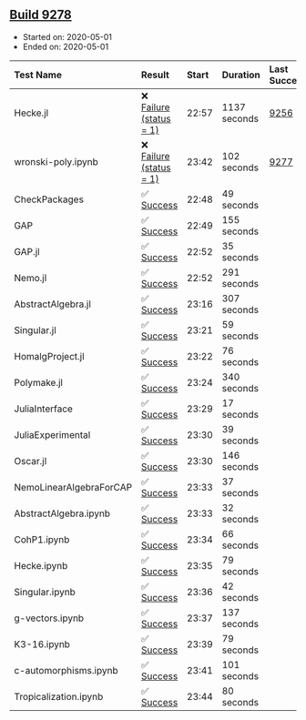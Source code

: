 ## [Build 9278](https://oscarci.mathematik.uni-kl.de/job/oscar/9278/)

* Started on: 2020-05-01
* Ended on: 2020-05-01

| Test Name    | Result | Start | Duration | Last Success | First Failure |
|:-------------|:-------|:------|:---------|:-------------|:--------------|
| Hecke.jl | ❌ [Failure (status = 1)](https://oscarci.mathematik.uni-kl.de/job/oscar/9278/artifact/logs/build-9278/Hecke.jl.log) | 22:57 | 1137 seconds | [9256](https://oscarci.mathematik.uni-kl.de/job/oscar/9256/) | [9257](https://oscarci.mathematik.uni-kl.de/job/oscar/9257/) |
| wronski-poly.ipynb | ❌ [Failure (status = 1)](https://oscarci.mathematik.uni-kl.de/job/oscar/9278/artifact/logs/build-9278/wronski-poly.ipynb.log) | 23:42 | 102 seconds | [9277](https://oscarci.mathematik.uni-kl.de/job/oscar/9277/) | [9278](https://oscarci.mathematik.uni-kl.de/job/oscar/9278/) |
| CheckPackages | ✅ [Success](https://oscarci.mathematik.uni-kl.de/job/oscar/9278/artifact/logs/build-9278/CheckPackages.log) | 22:48 | 49 seconds |  |  |
| GAP | ✅ [Success](https://oscarci.mathematik.uni-kl.de/job/oscar/9278/artifact/logs/build-9278/GAP.log) | 22:49 | 155 seconds |  |  |
| GAP.jl | ✅ [Success](https://oscarci.mathematik.uni-kl.de/job/oscar/9278/artifact/logs/build-9278/GAP.jl.log) | 22:52 | 35 seconds |  |  |
| Nemo.jl | ✅ [Success](https://oscarci.mathematik.uni-kl.de/job/oscar/9278/artifact/logs/build-9278/Nemo.jl.log) | 22:52 | 291 seconds |  |  |
| AbstractAlgebra.jl | ✅ [Success](https://oscarci.mathematik.uni-kl.de/job/oscar/9278/artifact/logs/build-9278/AbstractAlgebra.jl.log) | 23:16 | 307 seconds |  |  |
| Singular.jl | ✅ [Success](https://oscarci.mathematik.uni-kl.de/job/oscar/9278/artifact/logs/build-9278/Singular.jl.log) | 23:21 | 59 seconds |  |  |
| HomalgProject.jl | ✅ [Success](https://oscarci.mathematik.uni-kl.de/job/oscar/9278/artifact/logs/build-9278/HomalgProject.jl.log) | 23:22 | 76 seconds |  |  |
| Polymake.jl | ✅ [Success](https://oscarci.mathematik.uni-kl.de/job/oscar/9278/artifact/logs/build-9278/Polymake.jl.log) | 23:24 | 340 seconds |  |  |
| JuliaInterface | ✅ [Success](https://oscarci.mathematik.uni-kl.de/job/oscar/9278/artifact/logs/build-9278/JuliaInterface.log) | 23:29 | 17 seconds |  |  |
| JuliaExperimental | ✅ [Success](https://oscarci.mathematik.uni-kl.de/job/oscar/9278/artifact/logs/build-9278/JuliaExperimental.log) | 23:30 | 39 seconds |  |  |
| Oscar.jl | ✅ [Success](https://oscarci.mathematik.uni-kl.de/job/oscar/9278/artifact/logs/build-9278/Oscar.jl.log) | 23:30 | 146 seconds |  |  |
| NemoLinearAlgebraForCAP | ✅ [Success](https://oscarci.mathematik.uni-kl.de/job/oscar/9278/artifact/logs/build-9278/NemoLinearAlgebraForCAP.log) | 23:33 | 37 seconds |  |  |
| AbstractAlgebra.ipynb | ✅ [Success](https://oscarci.mathematik.uni-kl.de/job/oscar/9278/artifact/logs/build-9278/AbstractAlgebra.ipynb.log) | 23:33 | 32 seconds |  |  |
| CohP1.ipynb | ✅ [Success](https://oscarci.mathematik.uni-kl.de/job/oscar/9278/artifact/logs/build-9278/CohP1.ipynb.log) | 23:34 | 66 seconds |  |  |
| Hecke.ipynb | ✅ [Success](https://oscarci.mathematik.uni-kl.de/job/oscar/9278/artifact/logs/build-9278/Hecke.ipynb.log) | 23:35 | 79 seconds |  |  |
| Singular.ipynb | ✅ [Success](https://oscarci.mathematik.uni-kl.de/job/oscar/9278/artifact/logs/build-9278/Singular.ipynb.log) | 23:36 | 42 seconds |  |  |
| g-vectors.ipynb | ✅ [Success](https://oscarci.mathematik.uni-kl.de/job/oscar/9278/artifact/logs/build-9278/g-vectors.ipynb.log) | 23:37 | 137 seconds |  |  |
| K3-16.ipynb | ✅ [Success](https://oscarci.mathematik.uni-kl.de/job/oscar/9278/artifact/logs/build-9278/K3-16.ipynb.log) | 23:39 | 79 seconds |  |  |
| c-automorphisms.ipynb | ✅ [Success](https://oscarci.mathematik.uni-kl.de/job/oscar/9278/artifact/logs/build-9278/c-automorphisms.ipynb.log) | 23:41 | 101 seconds |  |  |
| Tropicalization.ipynb | ✅ [Success](https://oscarci.mathematik.uni-kl.de/job/oscar/9278/artifact/logs/build-9278/Tropicalization.ipynb.log) | 23:44 | 80 seconds |  |  |
